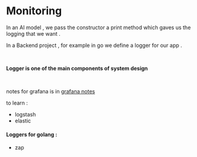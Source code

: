 # Monitoring

In an AI model , we pass the constructor a print method which gaves us the logging that we want .

In a Backend project , for example in go we define a logger for our app .

<br />

**Logger is one of the main components of system design**

<br />

notes for grafana is in [grafana notes](https://github.com/parsaeisa/cassandra_try)

to learn :
* logstash
* elastic

#### Loggers for golang :
* zap

